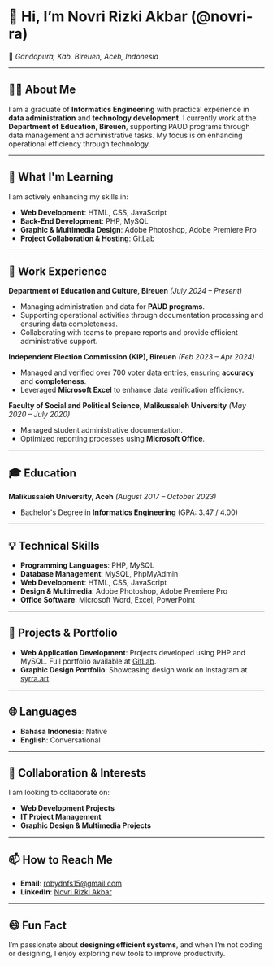 # 👋 Hi, I’m Novri Rizki Akbar (@novri-ra)  

📍 *Gandapura, Kab. Bireuen, Aceh, Indonesia*  

---

## 👨‍💻 About Me
I am a graduate of **Informatics Engineering** with practical experience in **data administration** and **technology development**. I currently work at the **Department of Education, Bireuen**, supporting PAUD programs through data management and administrative tasks. My focus is on enhancing operational efficiency through technology.  

---

## 🌱 What I'm Learning
I am actively enhancing my skills in:  
- **Web Development**: HTML, CSS, JavaScript  
- **Back-End Development**: PHP, MySQL  
- **Graphic & Multimedia Design**: Adobe Photoshop, Adobe Premiere Pro  
- **Project Collaboration & Hosting**: GitLab

---

## 💼 Work Experience
**Department of Education and Culture, Bireuen** *(July 2024 – Present)*  
- Managing administration and data for **PAUD programs**.  
- Supporting operational activities through documentation processing and ensuring data completeness.  
- Collaborating with teams to prepare reports and provide efficient administrative support.

**Independent Election Commission (KIP), Bireuen** *(Feb 2023 – Apr 2024)*  
- Managed and verified over 700 voter data entries, ensuring **accuracy** and **completeness**.  
- Leveraged **Microsoft Excel** to enhance data verification efficiency.  

**Faculty of Social and Political Science, Malikussaleh University** *(May 2020 – July 2020)*  
- Managed student administrative documentation.  
- Optimized reporting processes using **Microsoft Office**.

---

## 🎓 Education
**Malikussaleh University, Aceh** *(August 2017 – October 2023)*  
- Bachelor's Degree in **Informatics Engineering** (GPA: 3.47 / 4.00)  

---

## 💡 Technical Skills
- **Programming Languages**: PHP, MySQL  
- **Database Management**: MySQL, PhpMyAdmin  
- **Web Development**: HTML, CSS, JavaScript  
- **Design & Multimedia**: Adobe Photoshop, Adobe Premiere Pro  
- **Office Software**: Microsoft Word, Excel, PowerPoint  

---

## 🚀 Projects & Portfolio
- **Web Application Development**: Projects developed using PHP and MySQL. Full portfolio available at [GitLab](https://gitlab.com/robydnfs15).  
- **Graphic Design Portfolio**: Showcasing design work on Instagram at [syrra.art](https://instagram.com/syrra.art).  

---

## 🌐 Languages
- **Bahasa Indonesia**: Native  
- **English**: Conversational  

---

## 🤝 Collaboration & Interests
I am looking to collaborate on:  
- **Web Development Projects**  
- **IT Project Management**  
- **Graphic Design & Multimedia Projects**  

---

## 📫 How to Reach Me
- **Email**: robydnfs15@gmail.com  
- **LinkedIn**: [Novri Rizki Akbar](https://linkedin.com/in/novri-rizki-akbar)  

---

## 😄 Fun Fact  
I’m passionate about **designing efficient systems**, and when I’m not coding or designing, I enjoy exploring new tools to improve productivity.  
